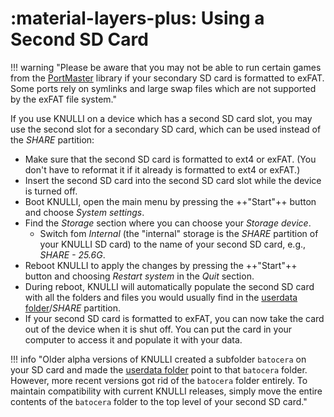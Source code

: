 # :material-layers-plus: Using a Second SD Card

!!! warning "Please be aware that you may not be able to run certain games from the [PortMaster](../../systems/portmaster) library if your secondary SD card is formatted to exFAT. Some ports rely on symlinks and large swap files which are not supported by the exFAT file system."

If you use KNULLI on a device which has a second SD card slot, you may use the second slot for a secondary SD card, which can be used instead of the *SHARE* partition:

* Make sure that the second SD card is formatted to ext4 or exFAT. (You don't have to reformat it if it already is formatted to ext4 or exFAT.)
* Insert the second SD card into the second SD card slot while the device is turned off.
* Boot KNULLI, open the main menu by pressing the ++"Start"++ button and choose *System settings*.
* Find the *Storage* section where you can choose your *Storage device*.
    * Switch fom *Internal* (the "internal" storage is the *SHARE* partition of your KNULLI SD card) to the name of your second SD card, e.g., *SHARE - 25.6G*.
* Reboot KNULLI to apply the changes by pressing the ++"Start"++ button and choosing *Restart system* in the *Quit* section.
* During reboot, KNULLI will automatically populate the second SD card with all the folders and files you would usually find in the [userdata folder](../userdata-folder)/*SHARE* partition.
* If your second SD card is formatted to exFAT, you can now take the card out of the device when it is shut off. You can put the card in your computer to access it and populate it with your data.

!!! info "Older alpha versions of KNULLI created a subfolder `batocera` on your SD card and made the [userdata folder](../userdata-folder) point to that `batocera` folder. However, more recent versions got rid of the `batocera` folder entirely. To maintain compatibility with current KNULLI releases, simply move the entire contents of the `batocera` folder to the top level of your second SD card."
